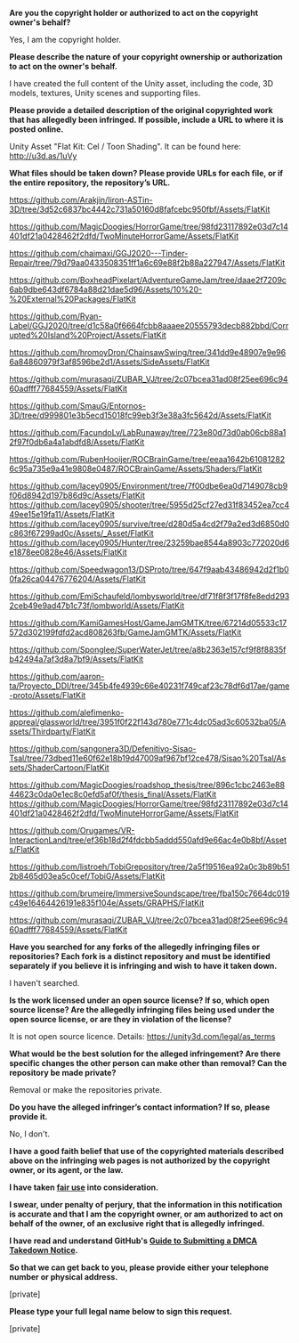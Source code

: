 **Are you the copyright holder or authorized to act on the copyright owner's behalf?**  
  
Yes, I am the copyright holder.  
  
**Please describe the nature of your copyright ownership or authorization to act on the owner's behalf.**  
  
I have created the full content of the Unity asset, including the code, 3D models, textures, Unity scenes and supporting files.  
  
**Please provide a detailed description of the original copyrighted work that has allegedly been infringed. If possible, include a URL to where it is posted online.**  
  
Unity Asset "Flat Kit: Cel / Toon Shading". It can be found here:  
http://u3d.as/1uVy  
  
**What files should be taken down? Please provide URLs for each file, or if the entire repository, the repository’s URL.**  
  
https://github.com/Arakjin/Iiron-ASTin-3D/tree/3d52c6837bc4442c731a50160d8fafcebc950fbf/Assets/FlatKit  
  
https://github.com/MagicDoogies/HorrorGame/tree/98fd23117892e03d7c14401df21a0428462f2dfd/TwoMinuteHorrorGame/Assets/FlatKit  
  
https://github.com/chaimaxi/GGJ2020---Tinder-Repair/tree/79d79aa0433508351ff1a6c69e88f2b88a227947/Assets/FlatKit  
  
https://github.com/BoxheadPixelart/AdventureGameJam/tree/daae2f7209c6ab9dbe643df6784a88d21dae5d96/Assets/10%20-%20External%20Packages/FlatKit  
  
https://github.com/Ryan-Label/GGJ2020/tree/d1c58a0f6664fcbb8aaaee20555793decb882bbd/Corrupted%20Island%20Project/Assets/FlatKit  
  
https://github.com/hromoyDron/ChainsawSwing/tree/341dd9e48907e9e966a84860979f3af8596be2d1/Assets/SideAssets/FlatKit  
  
https://github.com/murasaqi/ZUBAR_VJ/tree/2c07bcea31ad08f25ee696c9460adfff77684559/Assets/FlatKit  
  
https://github.com/SmauG/Entornos-3D/tree/d999801e3b5ecd15018fc99eb3f3e38a3fc5642d/Assets/FlatKit  
  
https://github.com/FacundoLv/LabRunaway/tree/723e80d73d0ab06cb88a12f97f0db6a4a1abdfd8/Assets/FlatKit  
  
https://github.com/RubenHooijer/ROCBrainGame/tree/eeaa1642b610812826c95a735e9a41e9808e0487/ROCBrainGame/Assets/Shaders/FlatKit  
  
https://github.com/lacey0905/Environment/tree/7f00dbe6ea0d7149078cb9f06d8942d197b86d9c/Assets/FlatKit  
https://github.com/lacey0905/shooter/tree/5955d25cf27ed31f83452ea7cc449ee15e19fa11/Assets/FlatKit  
https://github.com/lacey0905/survive/tree/d280d5a4cd2f79a2ed3d6850d0c863f67299ad0c/Assets/_Asset/FlatKit  
https://github.com/lacey0905/Hunter/tree/23259bae8544a8903c772020d6e1878ee0828e46/Assets/FlatKit  
  
https://github.com/Speedwagon13/DSProto/tree/647f9aab43486942d2f1b00fa26ca04476776204/Assets/FlatKit  
  
https://github.com/EmiSchaufeld/lombysworld/tree/df71f8f3f17f8fe8edd2932ceb49e9ad47b1c73f/lombworld/Assets/FlatKit  
  
https://github.com/KamiGamesHost/GameJamGMTK/tree/67214d05533c17572d302199fdfd2acd808263fb/GameJamGMTK/Assets/FlatKit  
  
https://github.com/Sponglee/SuperWaterJet/tree/a8b2363e157cf9f8f8835fb42494a7af3d8a7bf9/Assets/FlatKit  
  
https://github.com/aaron-ta/Proyecto_DDI/tree/345b4fe4939c66e40231f749caf23c78df6d17ae/game-proto/Assets/FlatKit  
  
https://github.com/alefimenko-appreal/glassworld/tree/3951f0f22f143d780e771c4dc05ad3c60532ba05/Assets/Thirdparty/FlatKit  
  
https://github.com/sangonera3D/Defenitivo-Sisao-Tsal/tree/73dbed11e60f62e18b19d47009af967bf12ce478/Sisao%20Tsal/Assets/ShaderCartoon/FlatKit  
  
https://github.com/MagicDoogies/roadshop_thesis/tree/896c1cbc2463e8844623c0da0e1ec8c0efd5af0f/thesis_final/Assets/FlatKit  
https://github.com/MagicDoogies/HorrorGame/tree/98fd23117892e03d7c14401df21a0428462f2dfd/TwoMinuteHorrorGame/Assets/FlatKit  
  
https://github.com/Orugames/VR-InteractionLand/tree/ef36b18d2f4fdcbb5addd550afd9e66ac4e0b8bf/Assets/FlatKit  
  
https://github.com/listroeh/TobiGrepository/tree/2a5f19516ea92a0c3b89b512b8465d03ea5c0cef/TobiG/Assets/FlatKit  
  
https://github.com/brumeire/ImmersiveSoundscape/tree/fba150c7664dc019c49e16464426191e835f104e/Assets/GRAPHS/FlatKit  
  
https://github.com/murasaqi/ZUBAR_VJ/tree/2c07bcea31ad08f25ee696c9460adfff77684559/Assets/FlatKit  
  
**Have you searched for any forks of the allegedly infringing files or repositories? Each fork is a distinct repository and must be identified separately if you believe it is infringing and wish to have it taken down.**  
  
I haven't searched.  
  
**Is the work licensed under an open source license? If so, which open source license? Are the allegedly infringing files being used under the open source license, or are they in violation of the license?**  
  
It is not open source licence. Details: https://unity3d.com/legal/as_terms  
  
**What would be the best solution for the alleged infringement? Are there specific changes the other person can make other than removal? Can the repository be made private?**  
  
Removal or make the repositories private.  
  
**Do you have the alleged infringer’s contact information? If so, please provide it.**  
  
No, I don't.  
  
**I have a good faith belief that use of the copyrighted materials described above on the infringing web pages is not authorized by the copyright owner, or its agent, or the law.**  
  
**I have taken <a href="https://www.lumendatabase.org/topics/22">fair use</a> into consideration.**  
  
**I swear, under penalty of perjury, that the information in this notification is accurate and that I am the copyright owner, or am authorized to act on behalf of the owner, of an exclusive right that is allegedly infringed.**  
  
**I have read and understand GitHub's <a href="https://docs.github.com/articles/guide-to-submitting-a-dmca-takedown-notice/">Guide to Submitting a DMCA Takedown Notice</a>.**  
  
**So that we can get back to you, please provide either your telephone number or physical address.**  
  
[private]    
  
**Please type your full legal name below to sign this request.**  
  
[private]
